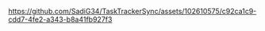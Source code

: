 



https://github.com/SadiG34/TaskTrackerSync/assets/102610575/c92ca1c9-cdd7-4fe2-a343-b8a41fb927f3


